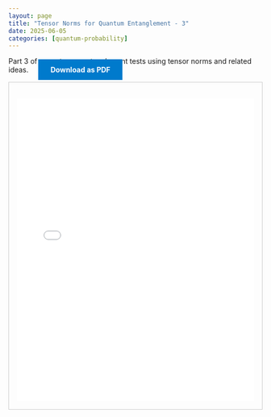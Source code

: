 ```yaml
---
layout: page
title: "Tensor Norms for Quantum Entanglement - 3"
date: 2025-06-05
categories: [quantum-probability]
---
```


Part 3 of my notes on entanglement tests using tensor norms and related ideas.
<a href="{{ '/assets/pdf/tensor-norms-quantum-entanglement-3.pdf' | relative_url }}" download class="btn download-btn" style="background:#007acc; color:#fff; padding:0.75rem 1.5rem; text-decoration:none; font-weight:bold; margin-left:1rem;">Download as PDF</a>

<!--more-->

  <div class="note-box" style="border:1px solid #ccc; padding:1rem; margin-top:1rem;">
      <iframe src="{{ '/assets/html/tensor-norms-quantum-entanglement-3.html' | relative_url }}" width="100%" height="600px" style="border:none; margin-top:1rem;" loading="lazy"></iframe>
  </div>